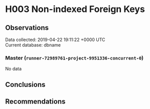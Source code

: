 # H003 Non-indexed Foreign Keys #

## Observations ##
Data collected: 2019-04-22 19:11:22 +0000 UTC  
Current database: dbname  

### Master (`runner-72989761-project-9951336-concurrent-0`) ###


No data


## Conclusions ##


## Recommendations ##

